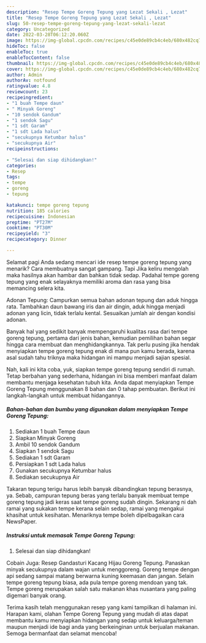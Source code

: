 ```yaml
---
description: "Resep Tempe Goreng Tepung yang Lezat Sekali , Lezat"
title: "Resep Tempe Goreng Tepung yang Lezat Sekali , Lezat"
slug: 50-resep-tempe-goreng-tepung-yang-lezat-sekali-lezat
category: Uncategorized
date: 2022-03-28T06:12:20.060Z
image: https://img-global.cpcdn.com/recipes/c45e0de89cb4c4eb/680x482cq70/tempe-goreng-tepung-foto-resep-utama.jpg
hideToc: false
enableToc: true
enableTocContent: false
thumbnail: https://img-global.cpcdn.com/recipes/c45e0de89cb4c4eb/680x482cq70/tempe-goreng-tepung-foto-resep-utama.jpg
cover: https://img-global.cpcdn.com/recipes/c45e0de89cb4c4eb/680x482cq70/tempe-goreng-tepung-foto-resep-utama.jpg
author: Admin
authorAv: notfound
ratingvalue: 4.8
reviewcount: 23
recipeingredient:
- "1 buah Tempe daun"
- " Minyak Goreng"
- "10 sendok Gandum"
- "1 sendok Sagu"
- "1 sdt Garam"
- "1 sdt Lada halus"
- "secukupnya Ketumbar halus"
- "secukupnya Air"
recipeinstructions:

- "Selesai dan siap dihidangkan!"
categories:
- Resep
tags:
- tempe
- goreng
- tepung

katakunci: tempe goreng tepung 
nutrition: 185 calories
recipecuisine: Indonesian
preptime: "PT27M"
cooktime: "PT30M"
recipeyield: "3"
recipecategory: Dinner

---
```



Selamat pagi Anda sedang mencari ide resep tempe goreng tepung yang menarik? Cara membuatnya sangat gampang. Tapi Jika keliru mengolah maka hasilnya akan hambar dan bahkan tidak sedap. Padahal tempe goreng tepung yang enak selayaknya memiliki aroma dan rasa yang bisa memancing selera kita.


Adonan Tepung: Campurkan semua bahan adonan tepung dan aduk hingga rata. Tambahkan daun bawang iris dan air dingin, aduk hingga menjadi adonan yang licin, tidak terlalu kental. Sesuaikan jumlah air dengan kondisi adonan.

Banyak hal yang sedikit banyak mempengaruhi kualitas rasa dari tempe goreng tepung, pertama dari jenis bahan, kemudian pemilihan bahan segar hingga cara membuat dan menghidangkannya. Tak perlu pusing jika hendak menyiapkan tempe goreng tepung enak di mana pun kamu berada, karena asal sudah tahu triknya maka hidangan ini mampu menjadi sajian spesial.


Nah, kali ini kita coba, yuk, siapkan tempe goreng tepung sendiri di rumah. Tetap berbahan yang sederhana, hidangan ini bisa memberi manfaat dalam membantu menjaga kesehatan tubuh kita. Anda dapat menyiapkan Tempe Goreng Tepung menggunakan 8 bahan dan 0 tahap pembuatan. Berikut ini langkah-langkah untuk membuat hidangannya.

<!--inarticleads1-->

##### Bahan-bahan dan bumbu yang digunakan dalam menyiapkan Tempe Goreng Tepung:

1. Sediakan 1 buah Tempe daun
1. Siapkan  Minyak Goreng
1. Ambil 10 sendok Gandum
1. Siapkan 1 sendok Sagu
1. Sediakan 1 sdt Garam
1. Persiapkan 1 sdt Lada halus
1. Gunakan secukupnya Ketumbar halus
1. Sediakan secukupnya Air


Takaran tepung terigu harus lebih banyak dibandingkan tepung berasnya, ya. Sebab, campuran tepung beras yang terlalu banyak membuat tempe goreng tepung jadi keras saat tempe goreng sudah dingin. Sekarang ni dah ramai yang sukakan tempe kerana selain sedap, ramai yang mengakui khasihat untuk kesihatan. Menariknya tempe boleh dipelbagaikan cara NewsPaper. 

<!--inarticleads2-->

##### Instruksi untuk memasak Tempe Goreng Tepung:


1. Selesai dan siap dihidangkan!

Cobain Juga: Resep Gandasturi Kacang Hijau Goreng Tepung. Panaskan minyak secukupnya dalam wajan untuk menggoreng. Goreng tempe dengan api sedang sampai matang berwarna kuning keemasan dan jangan. Selain tempe goreng tepung biasa, ada pula tempe goreng mendoan yang tak. Tempe goreng merupakan salah satu makanan khas nusantara yang paling digemari banyak orang. 

Terima kasih telah menggunakan resep yang kami tampilkan di halaman ini. Harapan kami, olahan Tempe Goreng Tepung yang mudah di atas dapat membantu kamu menyiapkan hidangan yang sedap untuk keluarga/teman maupun menjadi ide bagi anda yang berkeinginan untuk berjualan makanan. Semoga bermanfaat dan selamat mencoba!
